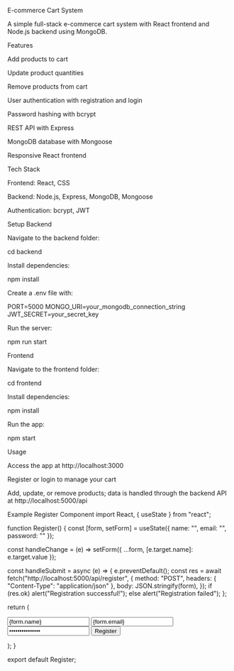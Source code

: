 E-commerce Cart System

A simple full-stack e-commerce cart system with React frontend and Node.js backend using MongoDB.

Features

Add products to cart

Update product quantities

Remove products from cart

User authentication with registration and login

Password hashing with bcrypt

REST API with Express

MongoDB database with Mongoose

Responsive React frontend

Tech Stack

Frontend: React, CSS

Backend: Node.js, Express, MongoDB, Mongoose

Authentication: bcrypt, JWT

Setup
Backend

Navigate to the backend folder:

cd backend


Install dependencies:

npm install


Create a .env file with:

PORT=5000
MONGO_URI=your_mongodb_connection_string
JWT_SECRET=your_secret_key


Run the server:

npm run start

Frontend

Navigate to the frontend folder:

cd frontend


Install dependencies:

npm install


Run the app:

npm start

Usage

Access the app at http://localhost:3000

Register or login to manage your cart

Add, update, or remove products; data is handled through the backend API at http://localhost:5000/api

Example Register Component
import React, { useState } from "react";

function Register() {
  const [form, setForm] = useState({ name: "", email: "", password: "" });

  const handleChange = (e) =>
    setForm({ ...form, [e.target.name]: e.target.value });

  const handleSubmit = async (e) => {
    e.preventDefault();
    const res = await fetch("http://localhost:5000/api/register", {
      method: "POST",
      headers: { "Content-Type": "application/json" },
      body: JSON.stringify(form),
    });
    if (res.ok) alert("Registration successful!");
    else alert("Registration failed");
  };

  return (
    <form onSubmit={handleSubmit}>
      <input
        name="name"
        value={form.name}
        onChange={handleChange}
        placeholder="Name"
      />
      <input
        name="email"
        value={form.email}
        onChange={handleChange}
        placeholder="Email"
      />
      <input
        name="password"
        type="password"
        value={form.password}
        onChange={handleChange}
        placeholder="Password"
      />
      <button type="submit">Register</button>
    </form>
  );
}

export default Register;
